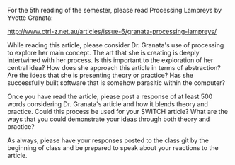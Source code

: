 For the 5th reading of the semester, please read Processing Lampreys by Yvette Granata:

http://www.ctrl-z.net.au/articles/issue-6/granata-processing-lampreys/

While reading this article, please consider Dr. Granata's use of processing to explore her main concept. The art that she is creating is deeply intertwined with her process. Is this important to the exploration of her central idea? How does she approach this article in terms of abstraction? Are the ideas that she is presenting theory or practice? Has she successfully built software that is somehow parasitic within the computer?

Once you have read the article, please post a response of at least 500 words considering Dr. Granata's article and how it blends theory and practice. Could this process be used for your SWITCH article? What are the ways that you could demonstrate your ideas through both theory and practice?

As always, please have your responses posted to the class git by the beginning of class and be prepared to speak about your reactions to the article.
